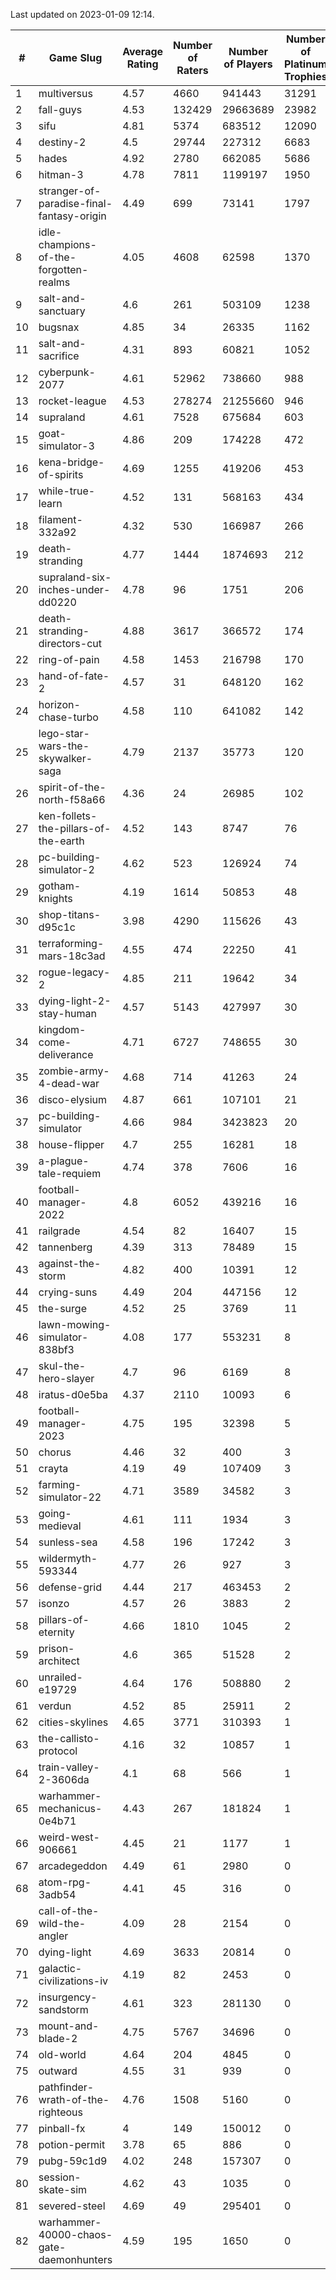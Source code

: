 Last updated on 2023-01-09 12:14.


|#|Game Slug|Average Rating|Number of Raters|Number of Players|Number of Platinum Trophies|Max Rarity (%)|
|---|---|---|---|---|---|---|
|1|multiversus|4.57|4660|941443|31291|76|
|2|fall-guys|4.53|132429|29663689|23982|9|
|3|sifu|4.81|5374|683512|12090|96|
|4|destiny-2|4.5|29744|227312|6683|94|
|5|hades|4.92|2780|662085|5686|89|
|6|hitman-3|4.78|7811|1199197|1950|47|
|7|stranger-of-paradise-final-fantasy-origin|4.49|699|73141|1797|98|
|8|idle-champions-of-the-forgotten-realms|4.05|4608|62598|1370|2|
|9|salt-and-sanctuary|4.6|261|503109|1238|83|
|10|bugsnax|4.85|34|26335|1162|97|
|11|salt-and-sacrifice|4.31|893|60821|1052|91|
|12|cyberpunk-2077|4.61|52962|738660|988|65|
|13|rocket-league|4.53|278274|21255660|946|77|
|14|supraland|4.61|7528|675684|603|99|
|15|goat-simulator-3|4.86|209|174228|472|91|
|16|kena-bridge-of-spirits|4.69|1255|419206|453|94|
|17|while-true-learn|4.52|131|568163|434|93|
|18|filament-332a92|4.32|530|166987|266|93|
|19|death-stranding|4.77|1444|1874693|212|91|
|20|supraland-six-inches-under-dd0220|4.78|96|1751|206|99|
|21|death-stranding-directors-cut|4.88|3617|366572|174|90|
|22|ring-of-pain|4.58|1453|216798|170|96|
|23|hand-of-fate-2|4.57|31|648120|162|72|
|24|horizon-chase-turbo|4.58|110|641082|142|88|
|25|lego-star-wars-the-skywalker-saga|4.79|2137|35773|120|97|
|26|spirit-of-the-north-f58a66|4.36|24|26985|102|65|
|27|ken-follets-the-pillars-of-the-earth|4.52|143|8747|76|45|
|28|pc-building-simulator-2|4.62|523|126924|74|74|
|29|gotham-knights|4.19|1614|50853|48|25|
|30|shop-titans-d95c1c|3.98|4290|115626|43|97|
|31|terraforming-mars-18c3ad|4.55|474|22250|41|46|
|32|rogue-legacy-2|4.85|211|19642|34|3|
|33|dying-light-2-stay-human|4.57|5143|427997|30|6|
|34|kingdom-come-deliverance|4.71|6727|748655|30|30|
|35|zombie-army-4-dead-war|4.68|714|41263|24|67|
|36|disco-elysium|4.87|661|107101|21|28|
|37|pc-building-simulator|4.66|984|3423823|20|48|
|38|house-flipper|4.7|255|16281|18|94|
|39|a-plague-tale-requiem|4.74|378|7606|16|91|
|40|football-manager-2022|4.8|6052|439216|16|49|
|41|railgrade|4.54|82|16407|15|98|
|42|tannenberg|4.39|313|78489|15|88|
|43|against-the-storm|4.82|400|10391|12|36|
|44|crying-suns|4.49|204|447156|12|66|
|45|the-surge|4.52|25|3769|11|94|
|46|lawn-mowing-simulator-838bf3|4.08|177|553231|8|85|
|47|skul-the-hero-slayer|4.7|96|6169|8|96|
|48|iratus-d0e5ba|4.37|2110|10093|6|85|
|49|football-manager-2023|4.75|195|32398|5|80|
|50|chorus|4.46|32|400|3|86|
|51|crayta|4.19|49|107409|3|23|
|52|farming-simulator-22|4.71|3589|34582|3|77|
|53|going-medieval|4.61|111|1934|3|67|
|54|sunless-sea|4.58|196|17242|3|36|
|55|wildermyth-593344|4.77|26|927|3|15|
|56|defense-grid|4.44|217|463453|2|80|
|57|isonzo|4.57|26|3883|2|58|
|58|pillars-of-eternity|4.66|1810|1045|2|81|
|59|prison-architect|4.6|365|51528|2|30|
|60|unrailed-e19729|4.64|176|508880|2|8|
|61|verdun|4.52|85|25911|2|75|
|62|cities-skylines|4.65|3771|310393|1|72|
|63|the-callisto-protocol|4.16|32|10857|1|93|
|64|train-valley-2-3606da|4.1|68|566|1|89|
|65|warhammer-mechanicus-0e4b71|4.43|267|181824|1|25|
|66|weird-west-906661|4.45|21|1177|1|85|
|67|arcadegeddon|4.49|61|2980|0|91|
|68|atom-rpg-3adb54|4.41|45|316|0|97|
|69|call-of-the-wild-the-angler|4.09|28|2154|0|60|
|70|dying-light|4.69|3633|20814|0|95|
|71|galactic-civilizations-iv|4.19|82|2453|0|79|
|72|insurgency-sandstorm|4.61|323|281130|0|6|
|73|mount-and-blade-2|4.75|5767|34696|0|24|
|74|old-world|4.64|204|4845|0|83|
|75|outward|4.55|31|939|0|72|
|76|pathfinder-wrath-of-the-righteous|4.76|1508|5160|0|50|
|77|pinball-fx|4|149|150012|0|85|
|78|potion-permit|3.78|65|886|0|98|
|79|pubg-59c1d9|4.02|248|157307|0|73|
|80|session-skate-sim|4.62|43|1035|0|27|
|81|severed-steel|4.69|49|295401|0|7|
|82|warhammer-40000-chaos-gate-daemonhunters|4.59|195|1650|0|76|
